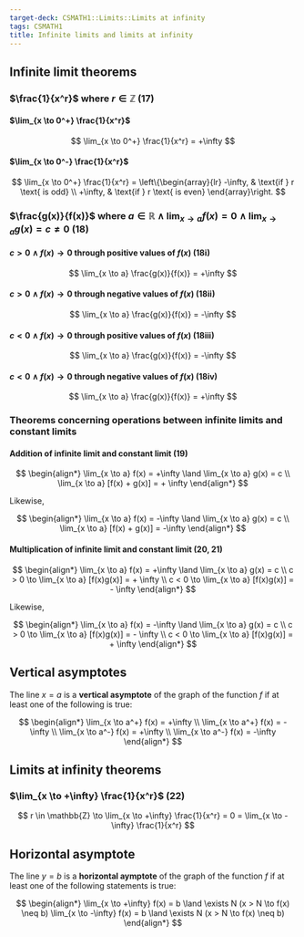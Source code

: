 ```yaml
---
target-deck: CSMATH1::Limits::Limits at infinity
tags: CSMATH1
title: Infinite limits and limits at infinity
---
```


## Infinite limit theorems

<!--ID: 1716721003559-->

### $\frac{1}{x^r}$ where $r \in \mathbb{Z}$ (17)

<!--ID: 1716721003563-->

#### $\lim_{x \to 0^+} \frac{1}{x^r}$

$$
\lim_{x \to 0^+} \frac{1}{x^r} = +\infty
$$

<!--ID: 1706793211587-->

#### $\lim_{x \to 0^-} \frac{1}{x^r}$

$$
\lim_{x \to 0^+} \frac{1}{x^r} = \left\{\begin{array}{lr}
-\infty, & \text{if } r \text{ is odd} \\
+\infty, & \text{if } r \text{ is even} 
\end{array}\right.
$$

<!--ID: 1706793211594-->

### $\frac{g(x)}{f(x)}$ where $a \in \mathbb{R} \land \lim_{x \to a} f(x)=0 \land \lim_{x \to a} g(x)=c \neq0$ (18)

<!--ID: 1716721003567-->

#### $c > 0 \land f(x) \to 0$ through positive values of $f(x)$ (18i)

$$
\lim_{x \to a} \frac{g(x)}{f(x)} = +\infty
$$

<!--ID: 1706696346761-->

#### $c > 0 \land f(x) \to 0$ through negative values of $f(x)$ (18ii)

$$
\lim_{x \to a} \frac{g(x)}{f(x)} = -\infty
$$

<!--ID: 1706696346767-->

#### $c < 0 \land f(x) \to 0$ through positive values of $f(x)$ (18iii)

$$
\lim_{x \to a} \frac{g(x)}{f(x)} = -\infty
$$

<!--ID: 1706696346771-->

#### $c < 0 \land f(x) \to 0$ through negative values of $f(x)$ (18iv)

$$
\lim_{x \to a} \frac{g(x)}{f(x)} = +\infty
$$

<!--ID: 1706696346775-->

### Theorems concerning operations between infinite limits and constant limits

<!--ID: 1716721003571-->

#### Addition of infinite limit and constant limit (19)

$$
\begin{align*}
\lim_{x \to a} f(x) = +\infty \land \lim_{x \to a} g(x) = c \\
\lim_{x \to a} [f(x) + g(x)] = + \infty
\end{align*}
$$

Likewise,

$$
\begin{align*}
\lim_{x \to a} f(x) = -\infty \land \lim_{x \to a} g(x) = c \\
\lim_{x \to a} [f(x) + g(x)] = -\infty
\end{align*}
$$

<!--ID: 1706792001180-->

#### Multiplication of infinite limit and constant limit (20, 21)

$$
\begin{align*}
\lim_{x \to a} f(x) = +\infty \land \lim_{x \to a} g(x) = c \\
c > 0 \to \lim_{x \to a} [f(x)g(x)] = + \infty \\
c < 0 \to \lim_{x \to a} [f(x)g(x)] = - \infty
\end{align*}
$$

Likewise,

$$
\begin{align*}
\lim_{x \to a} f(x) = -\infty \land \lim_{x \to a} g(x) = c \\
c > 0 \to \lim_{x \to a} [f(x)g(x)] = - \infty \\
c < 0 \to \lim_{x \to a} [f(x)g(x)] = + \infty
\end{align*}
$$

<!--ID: 1706793211597-->

## Vertical asymptotes

The line $x = a$ is a **vertical asymptote** of the graph of the function $f$ if at least one of the following is true:

$$
\begin{align*}
\lim_{x \to a^+} f(x) = +\infty \\
\lim_{x \to a^+} f(x) = -\infty \\
\lim_{x \to a^-} f(x) = +\infty \\
\lim_{x \to a^-} f(x) = -\infty
\end{align*}
$$

<!--ID: 1706793211601-->

## Limits at infinity theorems

<!--ID: 1716721003576-->

### $\lim_{x \to +\infty} \frac{1}{x^r}$ (22)

$$
r \in \mathbb{Z} \to \lim_{x \to +\infty} \frac{1}{x^r} = 0 = \lim_{x \to -\infty} \frac{1}{x^r}
$$

<!--ID: 1706793211604-->

## Horizontal asymptote

The line $y = b$ is a **horizontal aymptote** of the graph of the function $f$ if at least one of the following statements is true:

$$
\begin{align*}
\lim_{x \to +\infty} f(x) = b \land \exists N (x > N \to f(x) \neq b)
\lim_{x \to -\infty} f(x) = b \land \exists N (x > N \to f(x) \neq b)
\end{align*}
$$

<!--ID: 1706793211609-->
